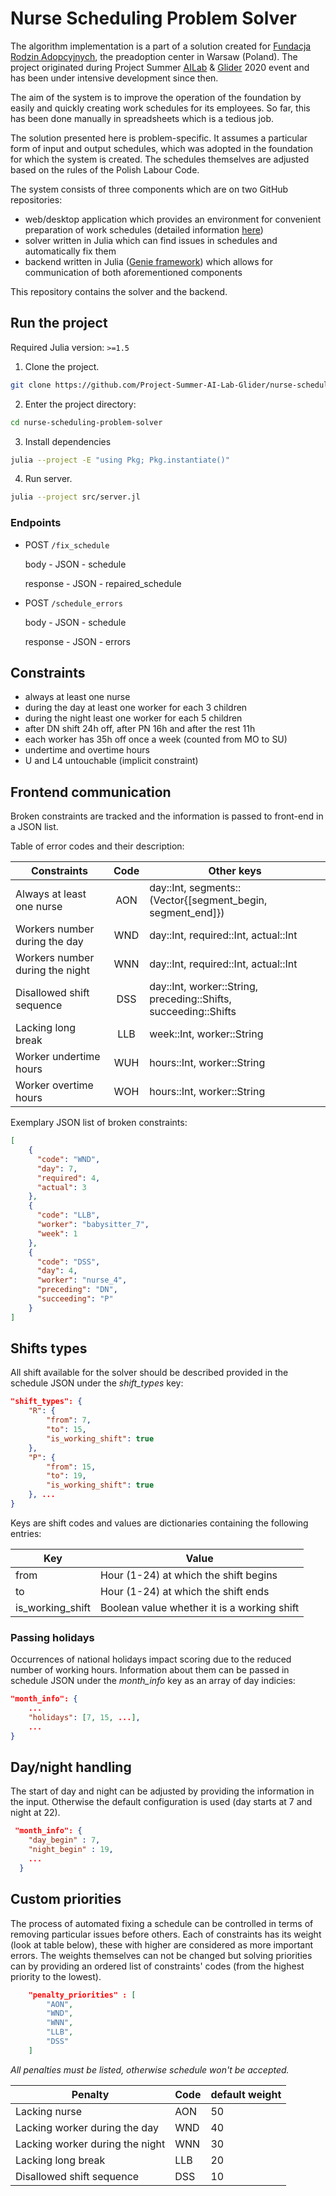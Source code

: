 # Nurse Scheduling Problem Solver

The algorithm implementation is a part of a solution created for [Fundacja Rodzin Adopcyjnych](https://adopcja.org.pl), the preadoption center in Warsaw (Poland). The project originated during Project Summer [AILab](http://www.ailab.agh.edu.pl) & [Glider](http://www.glider.agh.edu.pl) 2020 event and has been under intensive development since then.

The aim of the system is to improve the operation of the foundation by easily and quickly creating work schedules for its employees. So far, this has been done manually in spreadsheets which is a tedious job.

The solution presented here is problem-specific. It assumes a particular form of input and output schedules, which was adopted in the foundation for which the system is created. The schedules themselves are adjusted based on the rules of the Polish Labour Code.

The system consists of three components which are on two GitHub repositories:

 - web/desktop application which provides an environment for convenient preparation of work schedules (detailed information [here](https://github.com/Project-Summer-AI-Lab-Glider/nurse-scheduling-problem-frontend))
 - solver written in Julia which can find issues in schedules and automatically fix them
 - backend written in Julia ([Genie framework](https://genieframework.com/)) which allows for communication of both aforementioned components

This repository contains the solver and the backend.

## Run the project

Required Julia version: `>=1.5`

1. Clone the project.

```bash
git clone https://github.com/Project-Summer-AI-Lab-Glider/nurse-scheduling-problem-solver.git
```

2. Enter the project directory:

```bash
cd nurse-scheduling-problem-solver
```
3. Install dependencies

```bash
julia --project -E "using Pkg; Pkg.instantiate()"
```

4. Run server.

```bash
julia --project src/server.jl
```

### Endpoints

* POST `/fix_schedule`

  body - JSON - schedule

  response - JSON - repaired_schedule

* POST `/schedule_errors`

  body - JSON - schedule

  response - JSON - errors

## Constraints

 - always at least one nurse
 - during the day at least one worker for each 3 children
 - during the night least one worker for each 5 children
 - after DN shift 24h off, after PN 16h and after the rest 11h
 - each worker has 35h off once a week (counted from MO to SU)
 - undertime and overtime hours
 - U and L4 untouchable (implicit constraint)

## Frontend communication

Broken constraints are tracked and the information is passed to front-end in a JSON list.

Table of error codes and their description:

|Constraints                    |Code|Other keys                                                     |
|-------------------------------|:--:|---------------------------------------------------------------|
|Always at least one nurse      |AON |day::Int, segments::(Vector{[segment_begin, segment_end]})     |
|Workers number during the day  |WND |day::Int, required::Int, actual::Int                           |
|Workers number during the night|WNN |day::Int, required::Int, actual::Int                           |
|Disallowed shift sequence      |DSS |day::Int, worker::String, preceding::Shifts, succeeding::Shifts|
|Lacking long break             |LLB |week::Int, worker::String                                      |
|Worker undertime hours         |WUH |hours::Int, worker::String                                     |
|Worker overtime hours          |WOH |hours::Int, worker::String                                     |

Exemplary JSON list of broken constraints:

```json
[
    {
      "code": "WND",
      "day": 7,
      "required": 4,
      "actual": 3
    },
    {
      "code": "LLB",
      "worker": "babysitter_7",
      "week": 1
    },
    {
      "code": "DSS",
      "day": 4,
      "worker": "nurse_4",
      "preceding": "DN",
      "succeeding": "P"
    }
]
```


## Shifts types

All shift available for the solver should be described provided in the schedule JSON under the _shift_types_ key:

```json
"shift_types": {
    "R": {
        "from": 7,
        "to": 15,
        "is_working_shift": true
    },
    "P": {
        "from": 15,
        "to": 19,
        "is_working_shift": true
    }, ...
}
```

Keys are shift codes and values are dictionaries containing the following entries:

| Key              | Value                                       |
|------------------|---------------------------------------------|
| from             | Hour (1-24) at which the shift begins       |
| to               | Hour (1-24) at which the shift ends         |
| is_working_shift | Boolean value whether it is a working shift |


### Passing holidays

Occurrences of national holidays impact scoring due to the reduced number of working hours. Information about them can be passed in schedule JSON under the _month_info_ key as an array of day indicies:

```json
"month_info": {
    ...
    "holidays": [7, 15, ...],
    ...
}
```

## Day/night handling

The start of day and night can be adjusted by providing the information in the input. Otherwise the default configuration is used (day starts at 7 and night at 22).

```JSON
 "month_info": {
    "day_begin" : 7,
    "night_begin" : 19,
    ...
  }
```

## Custom priorities

The process of automated fixing a schedule can be controlled in terms of removing particular issues before others. Each of constraints has its weight (look at table below), these with higher are considered as more important errors. The weights themselves can not be changed but solving priorities can by providing an ordered list of constraints' codes (from the highest priority to the lowest).
```json
    "penalty_priorities" : [
        "AON",
        "WND",
        "WNN",
        "LLB",
        "DSS"
    ]
```
_All penalties must be listed, otherwise schedule won't be accepted._

| Penalty                         | Code | default weight |
|---------------------------------|------|----------------|
| Lacking nurse                   | AON  | 50             |
| Lacking worker during the day   | WND  | 40             |
| Lacking worker during the night | WNN  | 30             |
| Lacking long break              | LLB  | 20             |
| Disallowed shift sequence       | DSS  | 10             |
